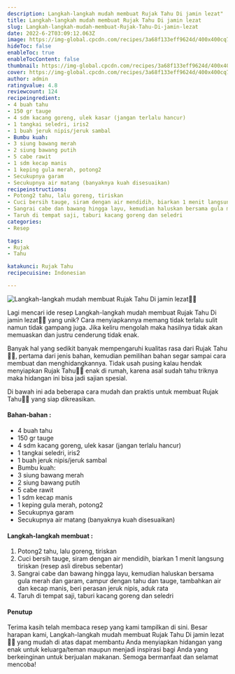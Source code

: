 ```yaml
---
description: Langkah-langkah mudah membuat Rujak Tahu Di jamin lezat"
title: Langkah-langkah mudah membuat Rujak Tahu Di jamin lezat
slug: Langkah-langkah-mudah-membuat-Rujak-Tahu-Di-jamin-lezat
date: 2022-6-2T03:09:12.063Z
image: https://img-global.cpcdn.com/recipes/3a68f133eff9624d/400x400cq70/photo.jpg
hideToc: false
enableToc: true
enableTocContent: false
thumbnail: https://img-global.cpcdn.com/recipes/3a68f133eff9624d/400x400cq70/photo.jpg
cover: https://img-global.cpcdn.com/recipes/3a68f133eff9624d/400x400cq70/photo.jpg
author: admin
ratingvalue: 4.8
reviewcount: 124
recipeingredient:
- 4 buah tahu
- 150 gr tauge
- 4 sdm kacang goreng, ulek kasar (jangan terlalu hancur)
- 1 tangkai seledri, iris2
- 1 buah jeruk nipis/jeruk sambal
- Bumbu kuah:
- 3 siung bawang merah
- 2 siung bawang putih
- 5 cabe rawit
- 1 sdm kecap manis
- 1 keping gula merah, potong2
- Secukupnya garam
- Secukupnya air matang (banyaknya kuah disesuaikan)
recipeinstructions:
- Potong2 tahu, lalu goreng, tiriskan
- Cuci bersih tauge, siram dengan air mendidih, biarkan 1 menit langsung tiriskan (resep asli direbus sebentar)
- Sangrai cabe dan bawang hingga layu, kemudian haluskan bersama gula merah dan garam, campur dengan tahu dan tauge, tambahkan air dan kecap manis, beri perasan jeruk nipis, aduk rata
- Taruh di tempat saji, taburi kacang goreng dan seledri
categories:
- Resep

tags:
- Rujak
- Tahu

katakunci: Rujak Tahu
recipecuisine: Indonesian

---
```


![Langkah-langkah mudah membuat Rujak Tahu Di jamin lezat👩‍🍳](https://img-global.cpcdn.com/recipes/3a68f133eff9624d/400x400cq70/photo.jpg)

Lagi mencari ide resep Langkah-langkah mudah membuat Rujak Tahu Di jamin lezat👩‍🍳 yang unik? Cara menyiapkannya memang tidak terlalu sulit namun tidak gampang juga. Jika keliru mengolah maka hasilnya tidak akan memuaskan dan justru cenderung tidak enak.

Banyak hal yang sedikit banyak mempengaruhi kualitas rasa dari Rujak Tahu👩‍🍳, pertama dari jenis bahan, kemudian pemilihan bahan segar sampai cara membuat dan menghidangkannya. Tidak usah pusing kalau hendak menyiapkan Rujak Tahu👩‍🍳 enak di rumah, karena asal sudah tahu triknya maka hidangan ini bisa jadi sajian spesial.

Di bawah ini ada beberapa cara mudah dan praktis untuk membuat Rujak Tahu👩‍🍳 yang siap dikreasikan.

<!--inarticleads1-->

#### Bahan-bahan :

- 4 buah tahu
- 150 gr tauge
- 4 sdm kacang goreng, ulek kasar (jangan terlalu hancur)
- 1 tangkai seledri, iris2
- 1 buah jeruk nipis/jeruk sambal
- Bumbu kuah:
- 3 siung bawang merah
- 2 siung bawang putih
- 5 cabe rawit
- 1 sdm kecap manis
- 1 keping gula merah, potong2
- Secukupnya garam
- Secukupnya air matang (banyaknya kuah disesuaikan)

<!--inarticleads2-->

#### Langkah-langkah membuat :

1. Potong2 tahu, lalu goreng, tiriskan
1. Cuci bersih tauge, siram dengan air mendidih, biarkan 1 menit langsung tiriskan (resep asli direbus sebentar)
1. Sangrai cabe dan bawang hingga layu, kemudian haluskan bersama gula merah dan garam, campur dengan tahu dan tauge, tambahkan air dan kecap manis, beri perasan jeruk nipis, aduk rata
1. Taruh di tempat saji, taburi kacang goreng dan seledri

#### Penutup

Terima kasih telah membaca resep yang kami tampilkan di sini. Besar harapan kami, Langkah-langkah mudah membuat Rujak Tahu Di jamin lezat👩‍🍳 yang mudah di atas dapat membantu Anda menyiapkan hidangan yang enak untuk keluarga/teman maupun menjadi inspirasi bagi Anda yang berkeinginan untuk berjualan makanan. Semoga bermanfaat dan selamat mencoba!
